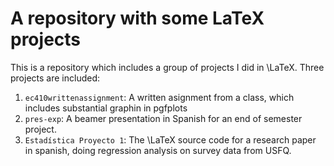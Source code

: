 # A repository with some LaTeX projects

This is a repository which includes a group of projects I did in \LaTeX. Three projects are included:

1. `ec410writtenassignment`: A written asignment from a class, which includes substantial graphin in pgfplots
2. `pres-exp`: A beamer presentation in Spanish for an end of semester project.
3. `Estadística Proyecto 1`: The \LaTeX source code for a research paper in spanish, doing regression analysis on survey data from USFQ. 
